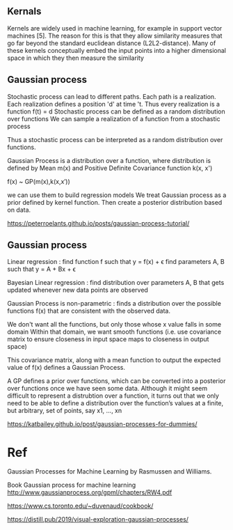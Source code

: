 

## Kernals

Kernels are widely used in machine learning, for example in support vector machines [5]. The reason for this is that they allow similarity measures that go far beyond the standard euclidean distance (L2L2-distance). Many of these kernels conceptually embed the input points into a higher dimensional space in which they then measure the similarity



## Gaussian process

Stochastic process can lead to different paths. Each path is a realization.
Each realization defines a position 'd' at time 't. Thus every realization is a function f(t) = d
Stochastic process can be defined as a random distribution over functions
We can sample a realization of a function from a stochastic process

Thus a stochastic process can be interpreted as a random distribution over functions.

Gaussian Process is a distribution over a function, where distribution is defined by Mean m(x) and Positive Definite Covariance function k(x, x')

f(x) ~ GP(m(x),k(x,x′))

we can use them to build regression models
We treat Gaussian process as a prior defined by kernel function.
Then create a posterior distribution based on data.

https://peterroelants.github.io/posts/gaussian-process-tutorial/

## Gaussian process

Linear regression : find function f such that y = f(x) + ϵ
find parameters A, B such that y = A + Bx + ϵ

Bayesian Linear regression : find distribution over parameters A, B that gets updated whenever new data points are observed

Gaussian Process is non-parametric : finds a distribution over the possible functions f(x) that are consistent with the observed data.

We don't want all the functions, but only those whose x value falls in some domain
Within that domain, we want smooth functions (i.e. use covariance matrix to ensure closeness in input space maps to closeness in output space)

This covariance matrix, along with a mean function to output the expected value of f(x) defines a Gaussian Process.

A GP defines a prior over functions, which can be converted into a posterior over functions once we have seen some data. Although it might seem difficult to represent a distrubtion over a function, it turns out that we only need to be able to define a distribution over the function’s values at a finite, but arbitrary, set of points, say x1, ..., xn

https://katbailey.github.io/post/gaussian-processes-for-dummies/

# Ref

Gaussian Processes for Machine Learning by Rasmussen and Williams.

Book Gaussian process for machine learning http://www.gaussianprocess.org/gpml/chapters/RW4.pdf

https://www.cs.toronto.edu/~duvenaud/cookbook/

https://distill.pub/2019/visual-exploration-gaussian-processes/

